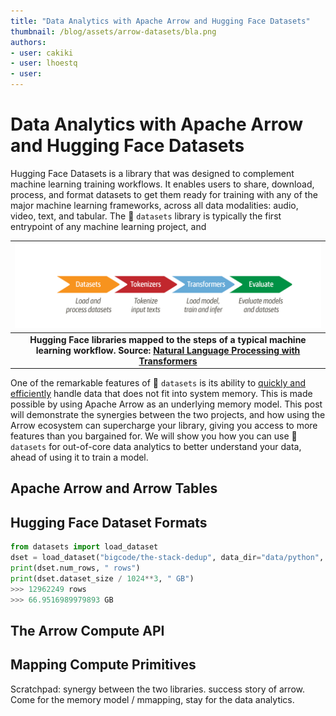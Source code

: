 ```yaml
---
title: "Data Analytics with Apache Arrow and Hugging Face Datasets" 
thumbnail: /blog/assets/arrow-datasets/bla.png
authors:
- user: cakiki
- user: lhoestq
- user: 
---
```


# Data Analytics with Apache Arrow and Hugging Face Datasets

<!-- {blog_metadata} -->
<!-- {authors} -->

Hugging Face Datasets is a library that was designed to complement machine learning training workflows. It enables users to share, download, process, and format datasets to get them ready for training with any of the major machine learning frameworks, across all data modalities: audio, video, text, and tabular. The 🤗 `datasets` library is typically the first entrypoint of any machine learning project, and 

| ![HF Libraries](./assets/arrow-datasets/hf-libraries.png) |
|:--:|
| <b>Hugging Face libraries mapped to the steps of a typical machine learning workflow. Source: <a href="https://github.com/nlp-with-transformers" rel="noopener" target="_blank" >Natural Language Processing with Transformers</a></b>|

One of the remarkable features of 🤗 `datasets` is its ability to [quickly and efficiently](https://huggingface.co/docs/datasets/about_arrow) handle data that does not fit into system memory. This is made possible by using Apache Arrow as an underlying memory model. This post will demonstrate the synergies between the two projects, and how using the Arrow ecosystem can supercharge your library, giving you access to more features than you bargained for. We will show you how you can use 🤗 `datasets` for out-of-core data analytics to better understand your data, ahead of using it to train a model.


## Apache Arrow and Arrow Tables

## Hugging Face Dataset Formats

```python
from datasets import load_dataset
dset = load_dataset("bigcode/the-stack-dedup", data_dir="data/python", split="train")
print(dset.num_rows, " rows")
print(dset.dataset_size / 1024**3, " GB")
>>> 12962249 rows
>>> 66.9516989979893 GB
```
## The Arrow Compute API

## Mapping Compute Primitives

Scratchpad: synergy between the two libraries. success story of arrow. Come for the memory model / mmapping, stay for the data analytics.